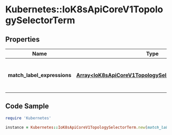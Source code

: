 # Kubernetes::IoK8sApiCoreV1TopologySelectorTerm

## Properties

Name | Type | Description | Notes
------------ | ------------- | ------------- | -------------
**match_label_expressions** | [**Array&lt;IoK8sApiCoreV1TopologySelectorLabelRequirement&gt;**](IoK8sApiCoreV1TopologySelectorLabelRequirement.md) | A list of topology selector requirements by labels. | [optional] 

## Code Sample

```ruby
require 'Kubernetes'

instance = Kubernetes::IoK8sApiCoreV1TopologySelectorTerm.new(match_label_expressions: null)
```


